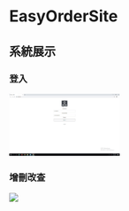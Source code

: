 # EasyOrderSite
 
## 系統展示
### 登入
<img src=https://github.com/inorihayuri7240/EasyOrderSite/blob/main/other/system%20display%20video/%E7%99%BB%E5%85%A5.gif width=200/> 

### 增刪改查 
<img src=https://github.com/inorihayuri7240/EasyOrderSite/blob/main/other/system%20display%20video/%E5%A2%9E%E5%88%AA%E6%94%B9%E6%9F%A5.gif width=200/>
